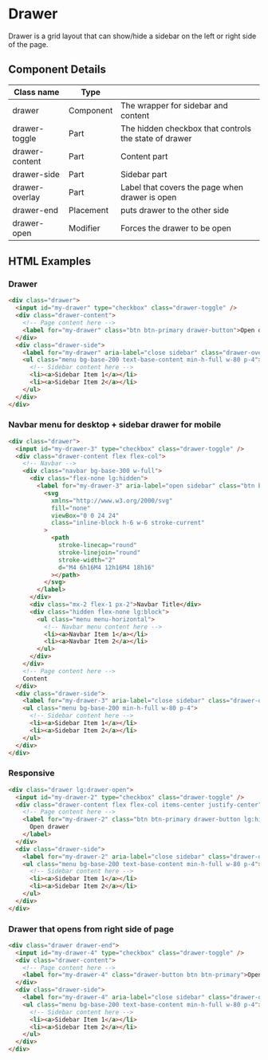 # Drawer

Drawer is a grid layout that can show/hide a sidebar on the left or right side of the page.

## Component Details

| Class name | Type |  |
| --- | --- | --- |
| drawer | Component | The wrapper for sidebar and content |
| drawer-toggle | Part | The hidden checkbox that controls the state of drawer |
| drawer-content | Part | Content part |
| drawer-side | Part | Sidebar part |
| drawer-overlay | Part | Label that covers the page when drawer is open |
| drawer-end | Placement | puts drawer to the other side |
| drawer-open | Modifier | Forces the drawer to be open |

## HTML Examples

### Drawer

```html
<div class="drawer">
  <input id="my-drawer" type="checkbox" class="drawer-toggle" />
  <div class="drawer-content">
    <!-- Page content here -->
    <label for="my-drawer" class="btn btn-primary drawer-button">Open drawer</label>
  </div>
  <div class="drawer-side">
    <label for="my-drawer" aria-label="close sidebar" class="drawer-overlay"></label>
    <ul class="menu bg-base-200 text-base-content min-h-full w-80 p-4">
      <!-- Sidebar content here -->
      <li><a>Sidebar Item 1</a></li>
      <li><a>Sidebar Item 2</a></li>
    </ul>
  </div>
</div>
```

### Navbar menu for desktop + sidebar drawer for mobile

```html
<div class="drawer">
  <input id="my-drawer-3" type="checkbox" class="drawer-toggle" />
  <div class="drawer-content flex flex-col">
    <!-- Navbar -->
    <div class="navbar bg-base-300 w-full">
      <div class="flex-none lg:hidden">
        <label for="my-drawer-3" aria-label="open sidebar" class="btn btn-square btn-ghost">
          <svg
            xmlns="http://www.w3.org/2000/svg"
            fill="none"
            viewBox="0 0 24 24"
            class="inline-block h-6 w-6 stroke-current"
          >
            <path
              stroke-linecap="round"
              stroke-linejoin="round"
              stroke-width="2"
              d="M4 6h16M4 12h16M4 18h16"
            ></path>
          </svg>
        </label>
      </div>
      <div class="mx-2 flex-1 px-2">Navbar Title</div>
      <div class="hidden flex-none lg:block">
        <ul class="menu menu-horizontal">
          <!-- Navbar menu content here -->
          <li><a>Navbar Item 1</a></li>
          <li><a>Navbar Item 2</a></li>
        </ul>
      </div>
    </div>
    <!-- Page content here -->
    Content
  </div>
  <div class="drawer-side">
    <label for="my-drawer-3" aria-label="close sidebar" class="drawer-overlay"></label>
    <ul class="menu bg-base-200 min-h-full w-80 p-4">
      <!-- Sidebar content here -->
      <li><a>Sidebar Item 1</a></li>
      <li><a>Sidebar Item 2</a></li>
    </ul>
  </div>
</div>
```

### Responsive

```html
<div class="drawer lg:drawer-open">
  <input id="my-drawer-2" type="checkbox" class="drawer-toggle" />
  <div class="drawer-content flex flex-col items-center justify-center">
    <!-- Page content here -->
    <label for="my-drawer-2" class="btn btn-primary drawer-button lg:hidden">
      Open drawer
    </label>
  </div>
  <div class="drawer-side">
    <label for="my-drawer-2" aria-label="close sidebar" class="drawer-overlay"></label>
    <ul class="menu bg-base-200 text-base-content min-h-full w-80 p-4">
      <!-- Sidebar content here -->
      <li><a>Sidebar Item 1</a></li>
      <li><a>Sidebar Item 2</a></li>
    </ul>
  </div>
</div>
```

### Drawer that opens from right side of page

```html
<div class="drawer drawer-end">
  <input id="my-drawer-4" type="checkbox" class="drawer-toggle" />
  <div class="drawer-content">
    <!-- Page content here -->
    <label for="my-drawer-4" class="drawer-button btn btn-primary">Open drawer</label>
  </div>
  <div class="drawer-side">
    <label for="my-drawer-4" aria-label="close sidebar" class="drawer-overlay"></label>
    <ul class="menu bg-base-200 text-base-content min-h-full w-80 p-4">
      <!-- Sidebar content here -->
      <li><a>Sidebar Item 1</a></li>
      <li><a>Sidebar Item 2</a></li>
    </ul>
  </div>
</div>
```


